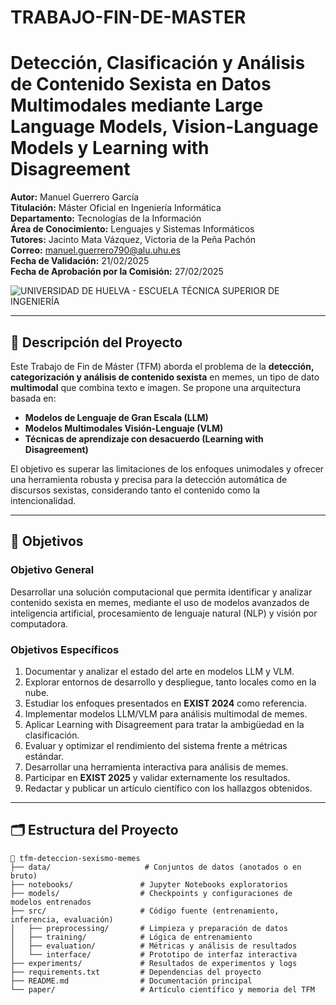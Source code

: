 # TRABAJO-FIN-DE-MASTER

# Detección, Clasificación y Análisis de Contenido Sexista en Datos Multimodales mediante Large Language Models, Vision-Language Models y Learning with Disagreement

**Autor:** Manuel Guerrero García  
**Titulación:** Máster Oficial en Ingeniería Informática  
**Departamento:** Tecnologías de la Información  
**Área de Conocimiento:** Lenguajes y Sistemas Informáticos  
**Tutores:** Jacinto Mata Vázquez, Victoria de la Peña Pachón  
**Correo:** manuel.guerrero790@alu.uhu.es  
**Fecha de Validación:** 21/02/2025  
**Fecha de Aprobación por la Comisión:** 27/02/2025

![UNIVERSIDAD DE HUELVA - ESCUELA TÉCNICA SUPERIOR DE INGENIERÍA](https://pro2tecs.com/wp-content/uploads/2020/06/etsi_uhu_logo.png)

---

## 🧠 Descripción del Proyecto

Este Trabajo de Fin de Máster (TFM) aborda el problema de la **detección, categorización y análisis de contenido sexista** en memes, un tipo de dato **multimodal** que combina texto e imagen. Se propone una arquitectura basada en:

- **Modelos de Lenguaje de Gran Escala (LLM)**
- **Modelos Multimodales Visión-Lenguaje (VLM)**
- **Técnicas de aprendizaje con desacuerdo (Learning with Disagreement)**

El objetivo es superar las limitaciones de los enfoques unimodales y ofrecer una herramienta robusta y precisa para la detección automática de discursos sexistas, considerando tanto el contenido como la intencionalidad.

---

## 🎯 Objetivos

### Objetivo General
Desarrollar una solución computacional que permita identificar y analizar contenido sexista en memes, mediante el uso de modelos avanzados de inteligencia artificial, procesamiento de lenguaje natural (NLP) y visión por computadora.

### Objetivos Específicos

1. Documentar y analizar el estado del arte en modelos LLM y VLM.
2. Explorar entornos de desarrollo y despliegue, tanto locales como en la nube.
3. Estudiar los enfoques presentados en **EXIST 2024** como referencia.
4. Implementar modelos LLM/VLM para análisis multimodal de memes.
5. Aplicar Learning with Disagreement para tratar la ambigüedad en la clasificación.
6. Evaluar y optimizar el rendimiento del sistema frente a métricas estándar.
7. Desarrollar una herramienta interactiva para análisis de memes.
8. Participar en **EXIST 2025** y validar externamente los resultados.
9. Redactar y publicar un artículo científico con los hallazgos obtenidos.

---

## 🗂️ Estructura del Proyecto

```plaintext
📁 tfm-deteccion-sexismo-memes
├── data/                     # Conjuntos de datos (anotados o en bruto)
├── notebooks/               # Jupyter Notebooks exploratorios
├── models/                  # Checkpoints y configuraciones de modelos entrenados
├── src/                     # Código fuente (entrenamiento, inferencia, evaluación)
│   ├── preprocessing/       # Limpieza y preparación de datos
│   ├── training/            # Lógica de entrenamiento
│   ├── evaluation/          # Métricas y análisis de resultados
│   └── interface/           # Prototipo de interfaz interactiva
├── experiments/             # Resultados de experimentos y logs
├── requirements.txt         # Dependencias del proyecto
├── README.md                # Documentación principal
└── paper/                   # Artículo científico y memoria del TFM
